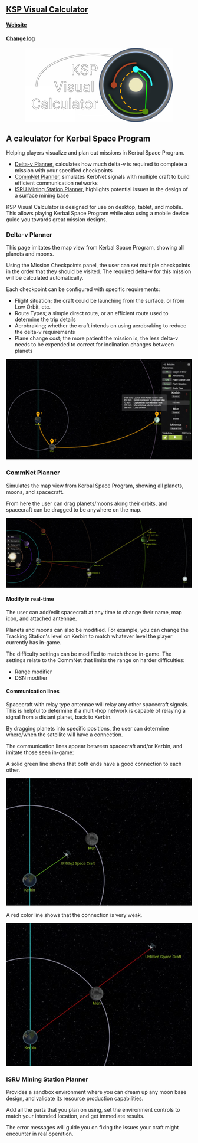 ## [KSP Visual Calculator](https://ksp-visual-calculator.blaarkies.com)

#### [Website](https://ksp-visual-calculator.blaarkies.com)
#### [Change log](./CHANGELOG.md)

<a href="https://ksp-visual-calculator.blaarkies.com">
  <p align="center">
      <img src="./storage/logo-git-repo.png?raw=true"
           alt="The logo of KSP Visual Calculator"
           height="200" />
  </p>
</a>

## A calculator for Kerbal Space Program

Helping players visualize and plan out missions in Kerbal Space Program.
- [Delta-v Planner](#Delta-v-Planner), calculates how much delta-v is required to complete a mission with your specified checkpoints
- [CommNet Planner](#CommNet-Planner), simulates KerbNet signals with multiple craft to build efficient communication networks
- [ISRU Mining Station Planner](#ISRU-Mining-Station-Planner), highlights potential issues in the design of a surface mining base

KSP Visual Calculator is designed for use on desktop, tablet, and mobile. This allows playing Kerbal Space Program while also using a 
mobile device guide you towards great mission designs.

### Delta-v Planner

This page imitates the map view from Kerbal Space Program, showing all planets and moons.

Using the Mission Checkpoints panel, the user can set multiple checkpoints in the order that they should be visited. The required 
delta-v for this mission will be calculated automatically.

Each checkpoint can be configured with specific requirements:
- Flight situation; the craft could be launching from the surface, or from Low Orbit, etc. 
- Route Types; a simple direct route, or an efficient route used to determine the trip details
- Aerobraking; whether the craft intends on using aerobraking to reduce the delta-v requirements
- Plane change cost; the more patient the mission is, the less delta-v needs to be expended to correct for inclination changes between planets

![A footsteps on the moons mission](./storage/map-dv-preview.jpg?raw=true "A footsteps on the moons mission")


### CommNet Planner

Simulates the map view from Kerbal Space Program, showing all planets, moons, and spacecraft.

From here the user can drag planets/moons along their orbits, and spacecraft can be dragged to be anywhere on the map.

![A relay network](./storage/map-signal-preview.jpg?raw=true "A relay network")

#### Modify in real-time

The user can add/edit spacecraft at any time to change their name, map icon, and attached antennae.

Planets and moons can also be modified. For example, you can change the Tracking Station's level on Kerbin to match
whatever level the player currently has in-game.

The difficulty settings can be modified to match those in-game. The settings relate to the CommNet that limits the range on harder difficulties:
- Range modifier 
- DSN modifier

#### Communication lines

Spacecraft with relay type antennae will relay any other spacecraft signals. This is helpful to determine if a multi-hop
network is capable of relaying a signal from a distant planet, back to Kerbin.

By dragging planets into specific positions, the user can determine where/when the satellite will have a connection.

The communication lines appear between spacecraft and/or Kerbin, and imitate those seen in-game: 

A solid green line shows that both ends have a good connection to each other.

![Good signal](./storage/green-line.jpg?raw=true "Good signal")

A red color line shows that the connection is very weak.

![Bad signal](./storage/red-line.jpg?raw=true "Bad signal")

### ISRU Mining Station Planner

Provides a sandbox environment where you can dream up any moon base design, and validate its resource production capabilities.

Add all the parts that you plan on using, set the environment controls to match your intended location, and get immediate results.

The error messages will guide you on fixing the issues your craft might encounter in real operation.

#
